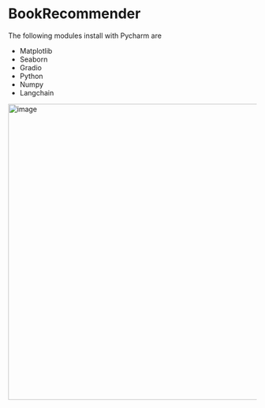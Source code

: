 # BookRecommender
<p>The following modules install with Pycharm are</p>
<ul>
  <li>Matplotlib</li>
  <li>Seaborn</li>
  <li>Gradio</li>
  <li>Python</li>
  <li>Numpy</li>
  <li>Langchain</li>

</ul>



<img width="1169" height="600" alt="image" src="https://github.com/user-attachments/assets/62d7d1fe-8fc9-4b99-8f77-3c367a224cd9" />
